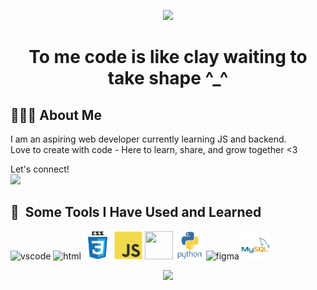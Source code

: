 <p align="center">
  <img src = "https://capsule-render.vercel.app/api?type=waving&height=100&color=0:f3ede1,100:d6c29b&text=Salam!&fontColor=ffffff">
</p>
<h1 align="center">To me code is like clay waiting to take shape ^_^</h1>
<!-- <h1 align="center">Here to learn, share, and grow together ^_^</h1> -->

<h2>👩🏽‍💻 About Me</h2>
<p>
  I am an aspiring web developer currently learning JS and backend.<br>
  Love to create with code - Here to learn, share, and grow together <3
</p>

<p>Let's connect!<br>
<a href="https://www.linkedin.com/in/nazeeha-kb/">
  <img height="50" src="https://user-images.githubusercontent.com/46517096/166973395-19676cd8-f8ec-4abf-83ff-da8243505b82.png"/>
</a>
</p>

<h2>🔨 &nbsp;Some Tools I Have Used and Learned</h2>
<p align="left">
  <img src="https://cdn.jsdelivr.net/gh/devicons/devicon/icons/vscode/vscode-original.svg" alt="vscode" width="45" height="45"/>
  <img src="https://cdn.jsdelivr.net/gh/devicons/devicon/icons/html5/html5-original.svg" alt="html" width="45" height="45"/>
  <img src="https://raw.githubusercontent.com/devicons/devicon/master/icons/css3/css3-original-wordmark.svg" alt="css3" width="45" height="45" />
  <img src="https://raw.githubusercontent.com/devicons/devicon/master/icons/javascript/javascript-original.svg" alt="javascript" width="45" height="45" />
  <img src="https://cdn.jsdelivr.net/gh/devicons/devicon@latest/icons/bootstrap/bootstrap-original-wordmark.svg" width="45" height="45" />
  <img src="https://raw.githubusercontent.com/devicons/devicon/master/icons/python/python-original-wordmark.svg" alt="python" width="45" height="45"/>
  <img src="https://cdn.jsdelivr.net/gh/devicons/devicon/icons/figma/figma-original.svg" alt="figma" width="45" height="45"/>   
  <img src="https://raw.githubusercontent.com/devicons/devicon/master/icons/mysql/mysql-original-wordmark.svg" alt="mysql" width="45" height="45" />
</p>
<p align="center">
  <img src="https://capsule-render.vercel.app/api?type=waving&height=100&section=footer&color=0:f3ede1,100:d6c29b&fontColor=ffffff"/>
</p>
